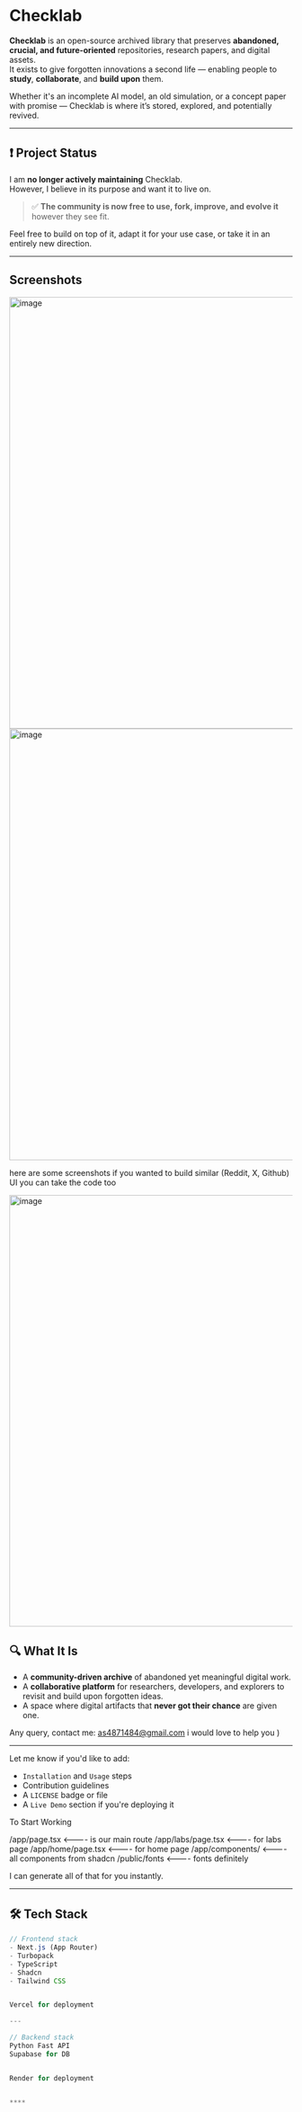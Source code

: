 # Checklab

**Checklab** is an open-source archived library that preserves **abandoned, crucial, and future-oriented** repositories, research papers, and digital assets.  
It exists to give forgotten innovations a second life — enabling people to **study**, **collaborate**, and **build upon** them.



Whether it's an incomplete AI model, an old simulation, or a concept paper with promise — Checklab is where it’s stored, explored, and potentially revived.

---

## ❗ Project Status

I am **no longer actively maintaining** Checklab.  
However, I believe in its purpose and want it to live on.

> ✅ **The community is now free to use, fork, improve, and evolve it** however they see fit.

Feel free to build on top of it, adapt it for your use case, or take it in an entirely new direction.

---

## Screenshots

<img width="1366" height="768" alt="image" src="https://github.com/user-attachments/assets/5dc68c53-0d92-491d-aef1-7f839dae2311" />

<img width="1366" height="768" alt="image" src="https://github.com/user-attachments/assets/8d927fdb-8ab4-4f1c-b2b0-ed82ffdea1e5" />

here are some screenshots if you wanted to build similar (Reddit, X, Github) UI you can take the code too

<img width="1366" height="768" alt="image" src="https://github.com/user-attachments/assets/94850a4b-9919-4d80-b909-902d3c1c3075" />

## 🔍 What It Is

- A **community-driven archive** of abandoned yet meaningful digital work.
- A **collaborative platform** for researchers, developers, and explorers to revisit and build upon forgotten ideas.
- A space where digital artifacts that **never got their chance** are given one.

Any query, contact me: as4871484@gmail.com i would love to help you )

---

Let me know if you'd like to add:
- `Installation` and `Usage` steps  
- Contribution guidelines  
- A `LICENSE` badge or file  
- A `Live Demo` section if you're deploying it

To Start Working 

/app/page.tsx <---- is our main route
/app/labs/page.tsx <---- for labs page
/app/home/page.tsx <---- for home page
/app/components/   <---- all components from shadcn
/public/fonts           <---- fonts definitely


I can generate all of that for you instantly.

---

## 🛠 Tech Stack

```ts
// Frontend stack
- Next.js (App Router)
- Turbopack
- TypeScript
- Shadcn
- Tailwind CSS


Vercel for deployment

---

// Backend stack
Python Fast API
Supabase for DB


Render for deployment


****

